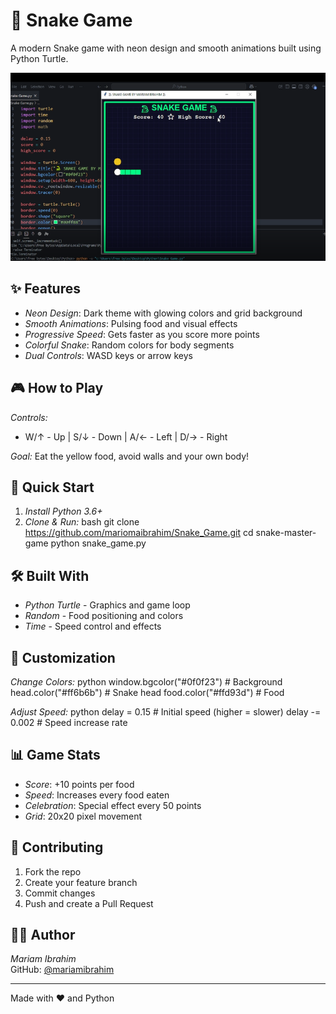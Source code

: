 # 🐍 Snake Game

A modern Snake game with neon design and smooth animations built using Python Turtle.


![Snake Game](Screenshot/Screenshot.png)

## ✨ Features

- *Neon Design*: Dark theme with glowing colors and grid background
- *Smooth Animations*: Pulsing food and visual effects
- *Progressive Speed*: Gets faster as you score more points
- *Colorful Snake*: Random colors for body segments
- *Dual Controls*: WASD keys or arrow keys

## 🎮 How to Play

*Controls:*
- W/↑ - Up | S/↓ - Down | A/← - Left | D/→ - Right

*Goal:* Eat the yellow food, avoid walls and your own body!

## 🚀 Quick Start

1. *Install Python 3.6+*
2. *Clone & Run:*
   bash
   git clone https://github.com/mariomaibrahim/Snake_Game.git
   cd snake-master-game
   python snake_game.py
   

## 🛠 Built With

- *Python Turtle* - Graphics and game loop
- *Random* - Food positioning and colors  
- *Time* - Speed control and effects

## 🎨 Customization

*Change Colors:*
python
window.bgcolor("#0f0f23")    # Background
head.color("#ff6b6b")        # Snake head
food.color("#ffd93d")        # Food


*Adjust Speed:*
python
delay = 0.15    # Initial speed (higher = slower)
delay -= 0.002  # Speed increase rate


## 📊 Game Stats

- *Score*: +10 points per food
- *Speed*: Increases every food eaten
- *Celebration*: Special effect every 50 points
- *Grid*: 20x20 pixel movement

## 🤝 Contributing

1. Fork the repo
2. Create your feature branch
3. Commit changes
4. Push and create a Pull Request

## 👩‍💻 Author

*Mariam Ibrahim*  
GitHub: [@mariamibrahim](https://github.com/mariomaibrahim)

---

Made with ❤ and Python

